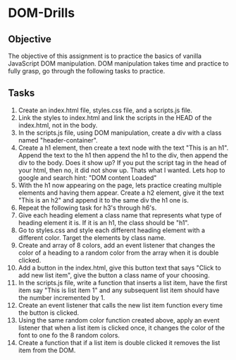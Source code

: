 # DOM-Drills

## Objective

The objective of this assignment is to practice the basics of vanilla JavaScript DOM manipulation. DOM manipulation takes time and practice to fully grasp, go through the following tasks to practice.

## Tasks

1.  Create an index.html file, styles.css file, and a scripts.js file.
2.  Link the styles to index.html and link the scripts in the HEAD of the index.html, not in the body.
3.  In the scripts.js file, using DOM manipulation, create a div with a class named "header-container".
4.  Create a h1 element, then create a text node with the text "This is an h1". Append the text to the h1 then append the h1 to the div, then append the div to the body. Does it show up? If you put the script tag in the head of your html, then no, it did not show up. Thats what I wanted. Lets hop to google and search hint: "DOM content Loaded"
5.  With the h1 now appearing on the page, lets practice creating multiple elements and having them appear. Create a h2 element, give it the text "This is an h2" and append it to the same div the h1 one is.
6.  Repeat the following task for h3's through h6's.
7.  Give each heading element a class name that represents what type of heading element it is. If it is an h1, the class should be "h1".
8.  Go to styles.css and style each different heading element with a different color. Target the elements by class name.
9.  Create and array of 8 colors, add an event listener that changes the color of a heading to a random color from the array when it is double clicked.
10. Add a button in the index.html, give this button text that says "Click to add new list item", give the button a class name of your choosing.
11. In the scripts.js file, write a function that inserts a list item, have the first item say "This is list item 1" and any subsequent list item should have the number incremented by 1.
12. Create an event listener that calls the new list item function every time the button is clicked.
13. Using the same random color function created above, apply an event listener that when a list item is clicked once, it changes the color of the font to one fo the 8 random colors.
14. Create a function that if a list item is double clicked it removes the list item from the DOM.
